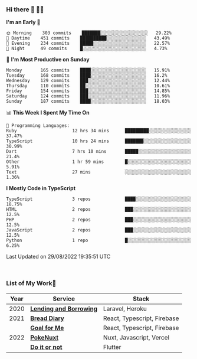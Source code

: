 ### Hi there 👋 🧑‍💻



<!--START_SECTION:waka-->
**I'm an Early 🐤** 

```text
🌞 Morning    303 commits    ███████░░░░░░░░░░░░░░░░░░   29.22% 
🌆 Daytime    451 commits    ██████████░░░░░░░░░░░░░░░   43.49% 
🌃 Evening    234 commits    █████░░░░░░░░░░░░░░░░░░░░   22.57% 
🌙 Night      49 commits     █░░░░░░░░░░░░░░░░░░░░░░░░   4.73%

```
📅 **I'm Most Productive on Sunday** 

```text
Monday       165 commits    ████░░░░░░░░░░░░░░░░░░░░░   15.91% 
Tuesday      168 commits    ████░░░░░░░░░░░░░░░░░░░░░   16.2% 
Wednesday    129 commits    ███░░░░░░░░░░░░░░░░░░░░░░   12.44% 
Thursday     110 commits    ██░░░░░░░░░░░░░░░░░░░░░░░   10.61% 
Friday       154 commits    ███░░░░░░░░░░░░░░░░░░░░░░   14.85% 
Saturday     124 commits    ███░░░░░░░░░░░░░░░░░░░░░░   11.96% 
Sunday       187 commits    ████░░░░░░░░░░░░░░░░░░░░░   18.03%

```


📊 **This Week I Spent My Time On** 

```text
💬 Programming Languages: 
Ruby                     12 hrs 34 mins      █████████░░░░░░░░░░░░░░░░   37.47% 
TypeScript               10 hrs 24 mins      ███████░░░░░░░░░░░░░░░░░░   30.99% 
Dart                     7 hrs 10 mins       █████░░░░░░░░░░░░░░░░░░░░   21.4% 
Other                    1 hr 59 mins        █░░░░░░░░░░░░░░░░░░░░░░░░   5.91% 
Text                     27 mins             ░░░░░░░░░░░░░░░░░░░░░░░░░   1.36%

```

**I Mostly Code in TypeScript** 

```text
TypeScript               3 repos             ████░░░░░░░░░░░░░░░░░░░░░   18.75% 
HTML                     2 repos             ███░░░░░░░░░░░░░░░░░░░░░░   12.5% 
PHP                      2 repos             ███░░░░░░░░░░░░░░░░░░░░░░   12.5% 
JavaScript               2 repos             ███░░░░░░░░░░░░░░░░░░░░░░   12.5% 
Python                   1 repo              █░░░░░░░░░░░░░░░░░░░░░░░░   6.25%

```



 Last Updated on 29/08/2022 19:35:51 UTC
<!--END_SECTION:waka-->


<br />

### List of My Work🚀

| Year | Service | Stack |
|--|--|--|
| 2020 | [**Lending and Borrowing**](https://lending-and-borrowing.herokuapp.com/) | Laravel, Heroku |
| 2021 | [**Bread Diary**](https://bread-diary-web.web.app/) | React, Typescript, Firebase |
|  | [**Goal for Me**](https://goal-for-me.web.app/) | React, Typescript, Firebase |
| 2022 | [**PokeNuxt**](https://pokenuxt.vercel.app/) | Nuxt, Javascript, Vercel |
|  | [**Do it or not**](https://apps.apple.com/jp/app/do-it-or-not/id1613818865) | Flutter |